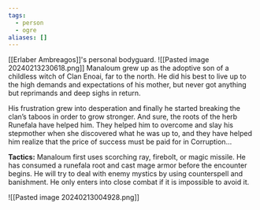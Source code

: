 ```yaml
---
tags:
  - person
  - ogre
aliases: []
---
```

[[Erlaber Ambreagos]]'s personal bodyguard.
![[Pasted image 20240213230618.png]]
Manaloum grew up as the adoptive son of a childless witch of Clan Enoai, far to the north. He did his best to live up to the high demands and expectations of his mother, but never got anything but reprimands and deep sighs in return.

His frustration grew into desperation and finally he started breaking the clan’s taboos in order to grow stronger. And sure, the roots of the herb Runefala have helped him. They helped him to overcome and slay his stepmother when she discovered what he was up to, and they have helped him realize that the price of success must be paid for in Corruption…

**Tactics:** Manaloum first uses scorching ray, firebolt, or
magic missile. He has consumed a runefala root and cast mage
armor before the encounter begins. He will try to deal with
enemy mystics by using counterspell and banishment. He only
enters into close combat if it is impossible to avoid it.

![[Pasted image 20240213004928.png]]